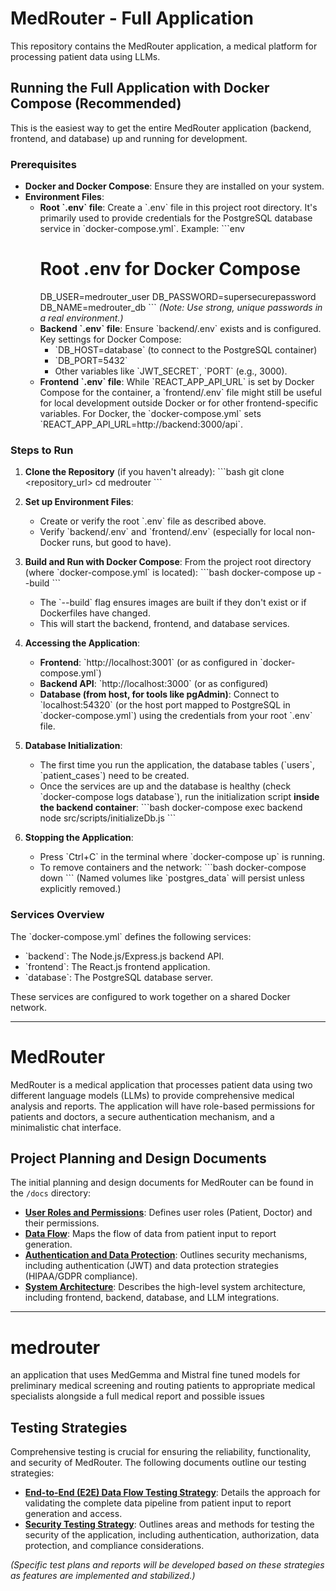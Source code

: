 # MedRouter - Full Application

This repository contains the MedRouter application, a medical platform for processing patient data using LLMs.

## Running the Full Application with Docker Compose (Recommended)

This is the easiest way to get the entire MedRouter application (backend, frontend, and database) up and running for development.

### Prerequisites

*   **Docker and Docker Compose**: Ensure they are installed on your system.
*   **Environment Files**:
    *   **Root \`.env\` file**: Create a \`.env\` file in this project root directory. It's primarily used to provide credentials for the PostgreSQL database service in \`docker-compose.yml\`. Example:
        \`\`\`env
        # Root .env for Docker Compose
        DB_USER=medrouter_user
        DB_PASSWORD=supersecurepassword
        DB_NAME=medrouter_db
        \`\`\`
        *(Note: Use strong, unique passwords in a real environment.)*
    *   **Backend \`.env\` file**: Ensure \`backend/.env\` exists and is configured. Key settings for Docker Compose:
        *   \`DB_HOST=database\` (to connect to the PostgreSQL container)
        *   \`DB_PORT=5432\`
        *   Other variables like \`JWT_SECRET\`, \`PORT\` (e.g., 3000).
    *   **Frontend \`.env\` file**: While \`REACT_APP_API_URL\` is set by Docker Compose for the container, a \`frontend/.env\` file might still be useful for local development outside Docker or for other frontend-specific variables. For Docker, the \`docker-compose.yml\` sets \`REACT_APP_API_URL=http://backend:3000/api\`.

### Steps to Run

1.  **Clone the Repository** (if you haven't already):
    \`\`\`bash
    git clone <repository_url>
    cd medrouter
    \`\`\`

2.  **Set up Environment Files**:
    *   Create or verify the root \`.env\` file as described above.
    *   Verify \`backend/.env\` and \`frontend/.env\` (especially for local non-Docker runs, but good to have).

3.  **Build and Run with Docker Compose**:
    From the project root directory (where \`docker-compose.yml\` is located):
    \`\`\`bash
    docker-compose up --build
    \`\`\`
    *   The \`--build\` flag ensures images are built if they don't exist or if Dockerfiles have changed.
    *   This will start the backend, frontend, and database services.

4.  **Accessing the Application**:
    *   **Frontend**: \`http://localhost:3001\` (or as configured in \`docker-compose.yml\`)
    *   **Backend API**: \`http://localhost:3000\` (or as configured)
    *   **Database (from host, for tools like pgAdmin)**: Connect to \`localhost:54320\` (or the host port mapped to PostgreSQL in \`docker-compose.yml\`) using the credentials from your root \`.env\` file.

5.  **Database Initialization**:
    *   The first time you run the application, the database tables (\`users\`, \`patient_cases\`) need to be created.
    *   Once the services are up and the database is healthy (check \`docker-compose logs database\`), run the initialization script **inside the backend container**:
        \`\`\`bash
        docker-compose exec backend node src/scripts/initializeDb.js
        \`\`\`

6.  **Stopping the Application**:
    *   Press \`Ctrl+C\` in the terminal where \`docker-compose up\` is running.
    *   To remove containers and the network:
        \`\`\`bash
        docker-compose down
        \`\`\`
        (Named volumes like \`postgres_data\` will persist unless explicitly removed.)

### Services Overview

The \`docker-compose.yml\` defines the following services:

*   \`backend\`: The Node.js/Express.js backend API.
*   \`frontend\`: The React.js frontend application.
*   \`database\`: The PostgreSQL database server.

These services are configured to work together on a shared Docker network.

---

# MedRouter

MedRouter is a medical application that processes patient data using two different language models (LLMs) to provide comprehensive medical analysis and reports. The application will have role-based permissions for patients and doctors, a secure authentication mechanism, and a minimalistic chat interface.

## Project Planning and Design Documents

The initial planning and design documents for MedRouter can be found in the `/docs` directory:

*   **[User Roles and Permissions](./docs/user_roles_and_permissions.md)**: Defines user roles (Patient, Doctor) and their permissions.
*   **[Data Flow](./docs/data_flow.md)**: Maps the flow of data from patient input to report generation.
*   **[Authentication and Data Protection](./docs/authentication_and_data_protection.md)**: Outlines security mechanisms, including authentication (JWT) and data protection strategies (HIPAA/GDPR compliance).
*   **[System Architecture](./docs/system_architecture.md)**: Describes the high-level system architecture, including frontend, backend, database, and LLM integrations.

---
# medrouter
an application that uses MedGemma and Mistral fine tuned models for preliminary medical screening and routing patients to appropriate medical specialists alongside a full medical report and possible issues

## Testing Strategies

Comprehensive testing is crucial for ensuring the reliability, functionality, and security of MedRouter. The following documents outline our testing strategies:

*   **[End-to-End (E2E) Data Flow Testing Strategy](./docs/testing/e2e_data_flow_testing_strategy.md)**: Details the approach for validating the complete data pipeline from patient input to report generation and access.
*   **[Security Testing Strategy](./docs/testing/security_testing_strategy.md)**: Outlines areas and methods for testing the security of the application, including authentication, authorization, data protection, and compliance considerations.

*(Specific test plans and reports will be developed based on these strategies as features are implemented and stabilized.)*
